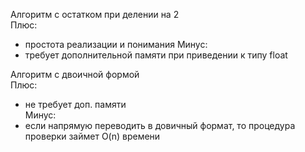 Алгоритм с остатком при делении на 2  
Плюс:
- простота реализации и понимания
Минус:
- требует дополнительной памяти при приведении к типу float

Алгоритм с двоичной формой  
Плюс:
- не требует доп. памяти  
Минус:
- если напрямую переводить в довичный формат, то процедура проверки займет O(n) времени